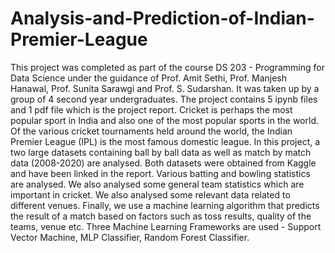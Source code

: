 # Analysis-and-Prediction-of-Indian-Premier-League
This project was completed as part of the course DS 203 - Programming for Data Science under the guidance of Prof. Amit Sethi, Prof. Manjesh Hanawal, Prof. Sunita Sarawgi and Prof. S. Sudarshan. It was taken up by a group of 4 second year undergraduates.
The project contains 5 ipynb files and 1 pdf file which is the project report.
Cricket is perhaps the most popular sport in India and also one of the most popular sports in the world. Of the various cricket tournaments held around the world, the Indian Premier League (IPL) is the most famous domestic league. 
In this project, a two large datasets containing ball by ball data as well as match by match data (2008-2020) are analysed. Both datasets were obtained from Kaggle and have been linked in the report. Various batting and bowling statistics are analysed. We also analysed some general team statistics which are important in cricket. We also analysed some relevant data related to different venues. 
Finally, we use a machine learning algorithm that predicts the result of a match based on factors such as toss results, quality of the teams, venue etc. Three Machine Learning Frameworks are used - Support Vector Machine, MLP Classifier, Random Forest Classifier.
